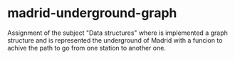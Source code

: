 # madrid-underground-graph
Assignment of the subject "Data structures" where is implemented a graph structure and is represented the underground of Madrid with a funcion to achive the path to go from one station to another one.
